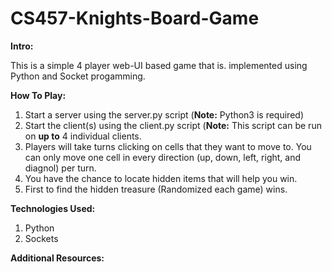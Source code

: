 # CS457-Knights-Board-Game

**Intro:**

This is a simple 4 player web-UI based game that is. implemented using Python and Socket progamming.

**How To Play:**

1. Start a server using the server.py script (**Note:** Python3 is required)
2. Start the client(s) using the client.py script (**Note:** This script can be run on **up to** 4 individual clients.
3. Players will take turns clicking on cells that they want to move to. You can only move one cell in every direction (up, down, left, right, and diagnol) per turn.
4. You have the chance to locate hidden items that will help you win.
5. First to find the hidden treasure (Randomized each game) wins.

**Technologies Used:**

1. Python
2. Sockets

**Additional Resources:**
